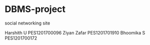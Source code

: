 # DBMS-project
social networking site

Harshith U  PES1201700096
Ziyan Zafar PES1201701910
Bhoomika S  PES1201700172

